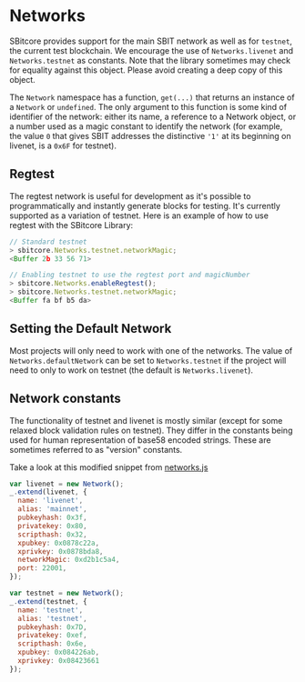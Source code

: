 # Networks
SBitcore provides support for the main SBIT network as well as for `testnet`, the current test blockchain. We encourage the use of `Networks.livenet` and `Networks.testnet` as constants. Note that the library sometimes may check for equality against this object. Please avoid creating a deep copy of this object.

The `Network` namespace has a function, `get(...)` that returns an instance of a `Network` or `undefined`. The only argument to this function is some kind of identifier of the network: either its name, a reference to a Network object, or a number used as a magic constant to identify the network (for example, the value `0` that gives SBIT addresses the distinctive `'1'` at its beginning on livenet, is a `0x6F` for testnet).

## Regtest

The regtest network is useful for development as it's possible to programmatically and instantly generate blocks for testing. It's currently supported as a variation of testnet. Here is an example of how to use regtest with the SBitcore Library:

```js
// Standard testnet
> sbitcore.Networks.testnet.networkMagic;
<Buffer 2b 33 56 71>
```

```js
// Enabling testnet to use the regtest port and magicNumber
> sbitcore.Networks.enableRegtest();
> sbitcore.Networks.testnet.networkMagic;
<Buffer fa bf b5 da>
```

## Setting the Default Network
Most projects will only need to work with one of the networks. The value of `Networks.defaultNetwork` can be set to `Networks.testnet` if the project will need to only to work on testnet (the default is `Networks.livenet`).

## Network constants
The functionality of testnet and livenet is mostly similar (except for some relaxed block validation rules on testnet). They differ in the constants being used for human representation of base58 encoded strings. These are sometimes referred to as "version" constants.

Take a look at this modified snippet from [networks.js](https://github.com/SBIT-Project/sbitcore-lib/blob/master/lib/networks.js)

```javascript
var livenet = new Network();
_.extend(livenet, {
  name: 'livenet',
  alias: 'mainnet',
  pubkeyhash: 0x3f,
  privatekey: 0x80,
  scripthash: 0x32,
  xpubkey: 0x0878c22a,
  xprivkey: 0x0878bda8,
  networkMagic: 0xd2b1c5a4,
  port: 22001,
});

var testnet = new Network();
_.extend(testnet, {
  name: 'testnet',
  alias: 'testnet',
  pubkeyhash: 0x7D,
  privatekey: 0xef,
  scripthash: 0x6e,
  xpubkey: 0x084226ab,
  xprivkey: 0x08423661
});
```
